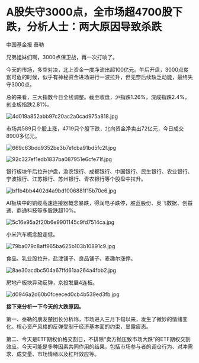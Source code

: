 # A股失守3000点，全市场超4700股下跌，分析人士：两大原因导致杀跌

中国基金报 泰勒

兄弟姐妹们啊，3000点保卫战，再一次打响了。

今天的市场，多空对决，北上资金一度净流出超100亿元。午后开盘，3000点岌岌可危的时候，似乎有神秘资金进场进行一波拉升，但无奈后续缺乏动能，最终失守3000点。

总的来看，三大指数今日全线调整。截至收盘，沪指跌1.26%，深成指跌2.4%，创业板指跌2.81%。

![4d019a852abb97c20ac2a0cad975a818.jpg](https://raw.githubusercontent.com/qqhsx/qqnews_image/main/2024/03/27/A股失守3000点，全市场超4700股下跌，分析人士：两大原因导致杀跌/4d019a852abb97c20ac2a0cad975a818.jpg)

市场共589只个股上涨，4719只个股下跌，北向资金净卖出72亿元，今日成交8900多亿元。

![669c63bdd9352be3b7e1cba91bd5fc2f.jpg](https://raw.githubusercontent.com/qqhsx/qqnews_image/main/2024/03/27/A股失守3000点，全市场超4700股下跌，分析人士：两大原因导致杀跌/669c63bdd9352be3b7e1cba91bd5fc2f.jpg)

![92c327ef1edb1837ba087951e6cfe71f.jpg](https://raw.githubusercontent.com/qqhsx/qqnews_image/main/2024/03/27/A股失守3000点，全市场超4700股下跌，分析人士：两大原因导致杀跌/92c327ef1edb1837ba087951e6cfe71f.jpg)

银行板块午后拉升护盘，渝农银行、成都银行、中国银行、民生银行、农业银行、宁波银行、江苏银行、苏州银行、青农银行等个股盘中拉升。

![bf1b4bb4402d4a9bd1006881f15b70e6.jpg](https://raw.githubusercontent.com/qqhsx/qqnews_image/main/2024/03/27/A股失守3000点，全市场超4700股下跌，分析人士：两大原因导致杀跌/bf1b4bb4402d4a9bd1006881f15b70e6.jpg)

AI板块中的铜缆高速连接器概念暴跌，得润电子跌停，胜蓝股份、奥飞数据、创益通、鼎通科技等多股跌超10%。

![5c16e95a2f20b6e9901145c9fd7514ca.jpg](https://raw.githubusercontent.com/qqhsx/qqnews_image/main/2024/03/27/A股失守3000点，全市场超4700股下跌，分析人士：两大原因导致杀跌/5c16e95a2f20b6e9901145c9fd7514ca.jpg)

小米汽车概念股走低。

![79ba079c8aff965ba625b103b10891c9.jpg](https://raw.githubusercontent.com/qqhsx/qqnews_image/main/2024/03/27/A股失守3000点，全市场超4700股下跌，分析人士：两大原因导致杀跌/79ba079c8aff965ba625b103b10891c9.jpg)

食品、乳业股拉升，盐津铺子、良品铺子、麦趣尔涨停。

![8ae30acdbc504a67ffd61aa264a4fbb2.jpg](https://raw.githubusercontent.com/qqhsx/qqnews_image/main/2024/03/27/A股失守3000点，全市场超4700股下跌，分析人士：两大原因导致杀跌/8ae30acdbc504a67ffd61aa264a4fbb2.jpg)

房地产板块异动反弹，京投发展4连板。

![d0946a2d60b0fceeced0cb4b539ed3fb.jpg](https://raw.githubusercontent.com/qqhsx/qqnews_image/main/2024/03/27/A股失守3000点，全市场超4700股下跌，分析人士：两大原因导致杀跌/d0946a2d60b0fceeced0cb4b539ed3fb.jpg)

**接下来分析一下今天的大跌原因。**

第一、泰勒的朋友楚团长分析称，市场进入三月下旬以来，发生了微妙的情绪变化。核心资产风格的反弹受制于经济基本面的约束，显露疲态。

第二、今天是ETF期权价格交割日，不排除“卖方抛压致市场大跌”的ETF期权交割效应。今天可能是多种因素共同作用的结果，包括市场参与者的调仓行为、对冲需求、成交量、市场情绪以及杠杆效应等。

